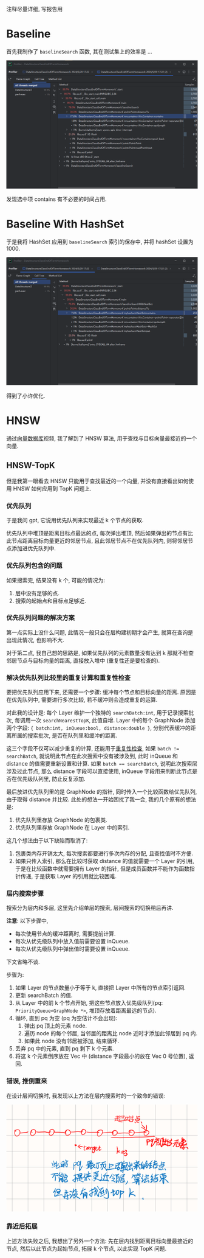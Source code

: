 [//]: # (报告制作思路)

注释尽量详细, 写报告用

# Baseline

首先我制作了 `baselineSearch` 函数, 其在测试集上的效率是 ...

[//]: # (补充省略号内容, 看 baselineSearch 注释)

![baseline-profile.png](img/baseline-profile.png)

发现选中项 contains 有不必要的时间占用.

# Baseline With HashSet

于是我将 HashSet 应用到 `baselineSearch` 索引的保存中, 并将 hashSet 设置为 1000.

![baseline-with-hashset-profile.png](img/baseline-with-hashset-profile.png)

得到了小许优化.

# HNSW

通过[向量数据库](https://www.bilibili.com/video/BV14u4y1A7fB?p=4)视频, 我了解到了 HNSW 算法,
用于查找与目标向量最接近的一个向量.

## HNSW-TopK

但是我第一眼看去 HNSW 只能用于查找最近的一个向量, 并没有直接看出如何使用 HNSW 如何应用到 TopK 问题上.

### 优先队列

于是我问 gpt, 它说用优先队列来实现最近 k 个节点的获取.

优先队列中堆顶是距离目标点最远的点, 每次弹出堆顶, 然后如果弹出的节点有比此节点距离目标向量更近的邻居节点,
且此邻居节点不在优先队列内, 则将邻居节点添加进优先队列中.

### 优先队列包含的问题

如果搜索完, 结果没有 k 个, 可能的情况为:

1. 层中没有足够的点.
2. 搜索的起始点和目标点足够近.

### 优先队列问题的解决方案

第一点实际上没什么问题, 此情况一般只会在层构建初期才会产生, 就算在查询是出现此情况, 也影响不大.

对于第二点, 我自己想的思路是, 如果优先队列的元素数量没有达到 k 那就不检查邻居节点与目标向量的距离,
直接放入堆中 (重复性还是要检查的).

### 解决优先队列比较里的重复计算和重复性检查

要把优先队列应用下来, 还需要一个步骤: 缓冲每个节点和目标向量的距离.
原因是在优先队列中, 需要进行多次比较, 若不缓冲则会造成重复的运算.

对此我的设计是:
每个 Layer 维护一个独特的 `searchBatch:int`, 用于记录搜索批次, 每调用一次 `searchNearestTopK`, 此值自增.
Layer 中的每个 GraphNode 添加两个字段: `{ batch:int, inQueue:bool, distance:double }`,
分别代表缓冲的距离所属的搜索批次, 是否在队列里和缓冲的距离.

这三个字段不仅可以减少重复的计算, 还能用于[重复性检查](#优先队列问题的解决方案),
如果 `batch != searchBatch`, 就说明此节点在此次搜索中没有被涉及到,
此时 inQueue 和 distance 的值需要重新设置和计算.
如果 `batch == searchBatch`, 说明此次搜索层涉及过此节点, 那么 distance 字段可以直接使用, inQueue
字段用来判断此节点是否在优先级队列里, 防止反复添加.

最后放进优先队列里的是 GraphNode 的指针, 同时传入一个比较函数给优先队列, 由于取得 distance 并比较.
此处的想法一开始困扰了我一会, 我的几个原有的想法是:

1. 优先队列里存放 GraphNode 的包裹类.
2. 优先队列里存放 GraphNode 在 Layer 中的索引.

这几个想法由于以下缺陷而取消了:

1. 包裹类内存开销太大, 每次搜索都要进行多次内存的分配, 且查找值时不方便.
2. 如果只传入索引, 那么在比较时获取 distance 的值就需要一个 Layer 的引用, 于是在比较函数中就需要拥有
   Layer 的指针, 但是成员函数并不能作为函数指针传递, 于是获取 Layer 的引用就比较困难.

### 层内搜索步骤

搜索分为层内和多层, 这里先介绍单层的搜索, 层间搜索的切换稍后再讲.

**注意**:
以下步骤中,

- 每次使用节点的缓冲距离时, 需要提前计算.
- 每次从优先级队列中放入值前需要设置 inQueue.
- 每次从优先级队列中弹出值时需要设置 inQueue.

下文省略不谈.

步骤为:

1. 如果 Layer 的节点数量小于等于 k, 直接把 Layer 中所有的节点索引返回.
2. 更新 searchBatch 的值.
3. 从 Layer 中的前 k 个节点开始, 把这些节点放入优先级队列(pq: `PriorityQueue<GraphNode *>`,
   堆顶存放着距离最远的节点).
4. 循环, 直到 pq 为空 (pq 为空估计不会出现):
    1. 弹出 pq 顶上的元素 node.
    2. 遍历 node 的每个邻居, 当邻居的距离比 node 近时才添加此邻居到 pq 内.
    3. 如果此 node 没有邻居被添加, 结束循环.
5. 丢弃 pq 中的元素, 直到 pq 剩下 k 个元素.
6. 将这 k 个元素倒序放在 Vec 中 (distance 字段最小的放在 Vec 0 号位置), 返回.

### 错误, 推倒重来

在设计层间切换时, 我发现以上方法在层内搜索时的一个致命的错误:

![miscase.png](img/miscase.png)

### 靠近后拓展

上述方法失败之后, 我想出了另外一个方法: 先在层内找到距离目标向量最接近的节点, 然后以此节点为起始节点,
拓展 k 个节点, 以此实现 TopK 问题.

